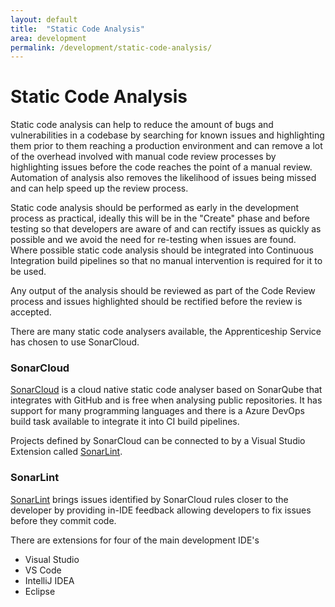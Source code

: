 ```yaml
---
layout: default
title:  "Static Code Analysis"
area: development
permalink: /development/static-code-analysis/
---
```


# Static Code Analysis

Static code analysis can help to reduce the amount of bugs and vulnerabilities in a codebase by searching for known issues and highlighting them prior to them reaching a production environment and can remove a lot of the overhead involved with manual code review processes by highlighting issues before the code reaches the point of a manual review. Automation of analysis also removes the likelihood of issues being missed and can help speed up the review process.

Static code analysis should be performed as early in the development process as practical, ideally this will be in the "Create" phase and before testing so that developers are aware of and can rectify issues as quickly as possible and we avoid the need for re-testing when issues are found. Where possible static code analysis should be integrated into Continuous Integration build pipelines so that no manual intervention is required for it to be used.

Any output of the analysis should be reviewed as part of the Code Review process and issues highlighted should be rectified before the review is accepted.

There are many static code analysers available, the Apprenticeship Service has chosen to use SonarCloud.

### SonarCloud

[SonarCloud](https://sonarcloud.io/organizations/educationandskillsfundingagency/projects) is a cloud native static code analyser based on SonarQube that integrates with GitHub and is free when analysing public repositories. It has support for many programming languages and there is a Azure DevOps build task available to integrate it into CI build pipelines.

Projects defined by SonarCloud can be connected to by a Visual Studio Extension called [SonarLint](https://www.sonarlint.org/).  


### SonarLint

[SonarLint](https://www.sonarlint.org/) brings issues identified by SonarCloud rules closer to the developer by providing in-IDE feedback allowing developers to fix issues before they commit code.

There are extensions for four of the main development IDE's

* Visual Studio
* VS Code
* IntelliJ IDEA
* Eclipse